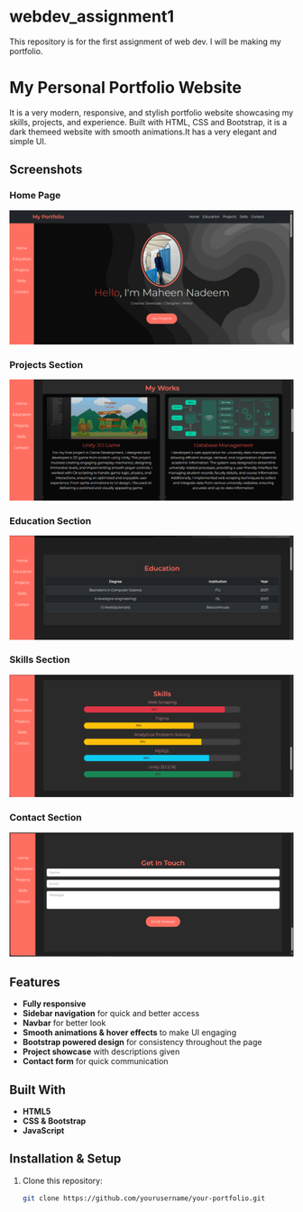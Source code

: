 # webdev_assignment1
 This repository is for the first assignment of web dev. I will be making my portfolio.

# My Personal Portfolio Website

It is a very modern, responsive, and stylish portfolio website showcasing my skills, projects, and experience. 
Built with HTML, CSS and Bootstrap, it is a dark themeed website with smooth animations.It has a very elegant and simple UI.

## Screenshots

### Home Page
![Home Page](images/ss-home.png)

### Projects Section
![Projects Section](images/ss-projects.png)

### Education Section
![Education Section](images/ss-education.png)

### Skills Section
![Skills Section](images/ss-skills.png)

### Contact Section
![Contact Section](images/ss-contact.png)

## Features

- **Fully responsive** 
- **Sidebar navigation** for quick and better access
- **Navbar** for better look 
- **Smooth animations & hover effects** to make UI engaging
- **Bootstrap powered design** for consistency throughout the page
- **Project showcase** with descriptions given
- **Contact form** for quick communication

## Built With

- **HTML5**  
- **CSS & Bootstrap**  
- **JavaScript**  

## Installation & Setup

1. Clone this repository:
   ```bash
   git clone https://github.com/yourusername/your-portfolio.git

